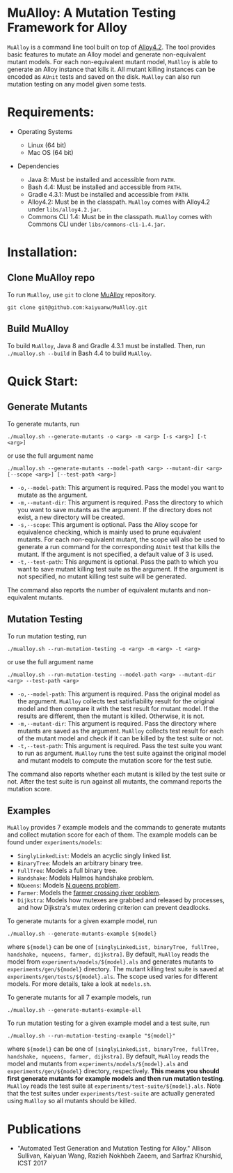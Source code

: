 # MuAlloy: A Mutation Testing Framework for Alloy

`MuAlloy` is a command line tool built on top of
[Alloy4.2](https://github.com/AlloyTools/org.alloytools.alloy).  The
tool provides basic features to mutate an Alloy model and generate
non-equivalent mutant models.  For each non-equivalent mutant model,
`MuAlloy` is able to generate an Alloy instance that kills it.  All
mutant killing instances can be encoded as `AUnit` tests and saved on
the disk.  `MuAlloy` can also run mutation testing on any model given
some tests.

# Requirements:

* Operating Systems
  - Linux (64 bit)
  - Mac OS (64 bit)

* Dependencies
  - Java 8: Must be installed and accessible from `PATH`.
  - Bash 4.4: Must be installed and accessible from `PATH`.
  - Gradle 4.3.1: Must be installed and accessible from `PATH`.
  - Alloy4.2: Must be in the classpath.  `MuAlloy` comes with Alloy4.2
    under `libs/alloy4.2.jar`.
  - Commons CLI 1.4: Must be in the classpath.  `MuAlloy` comes with
    Commons CLI under `libs/commons-cli-1.4.jar`.

# Installation:

## Clone MuAlloy repo

To run `MuAlloy`, use `git` to clone
[MuAlloy](https://github.com/kaiyuanw/MuAlloy.git) repository.

```
git clone git@github.com:kaiyuanw/MuAlloy.git
```

## Build MuAlloy

To build `MuAlloy`, Java 8 and Gradle 4.3.1 must be installed.  Then,
run `./mualloy.sh --build` in Bash 4.4 to build `MuAlloy`.

# Quick Start:

## Generate Mutants

To generate mutants, run
```
./mualloy.sh --generate-mutants -o <arg> -m <arg> [-s <arg>] [-t <arg>]
```
or use the full argument name
```
./mualloy.sh --generate-mutants --model-path <arg> --mutant-dir <arg> [--scope <arg>] [--test-path <arg>]
```
 * `-o,--model-path`: This argument is required.  Pass the model you
   want to mutate as the argument.
 * `-m,--mutant-dir`: This argument is required.  Pass the directory
   to which you want to save mutants as the argument.  If the
   directory does not exist, a new directory will be created.
 * `-s,--scope`: This argument is optional.  Pass the Alloy scope for
   equivalence checking, which is mainly used to prune equivalent
   mutants.  For each non-equivalent mutant, the scope will also be
   used to generate a run command for the corresponding `AUnit` test
   that kills the mutant.  If the argument is not specified, a default
   value of 3 is used.
 * `-t,--test-path`: This argument is optional.  Pass the path to
   which you want to save mutant killing test suite as the argument.
   If the argument is not specified, no mutant killing test suite will
   be generated.

The command also reports the number of equivalent mutants and
non-equivalent mutants.

## Mutation Testing

To run mutation testing, run
```
./mualloy.sh --run-mutation-testing -o <arg> -m <arg> -t <arg>
```
or use the full argument name
```
./mualloy.sh --run-mutation-testing --model-path <arg> --mutant-dir <arg> --test-path <arg>
```
 * `-o,--model-path`: This argument is required.  Pass the original
   model as the argument.  `MuAlloy` collects test satisfiability
   result for the original model and then compare it with the test
   result for mutant model.  If the results are different, then the
   mutant is killed.  Otherwise, it is not.
 * `-m,--mutant-dir`: This argument is required.  Pass the directory
   where mutants are saved as the argument.  `MuAlloy` collects test
   result for each of the mutant model and check if it can be killed
   by the test suite or not.
 * `-t,--test-path`: This argument is required.  Pass the test suite
   you want to run as argument.  `MuAlloy` runs the test suite against
   the original model and mutant models to compute the mutation score
   for the test sutie.

The command also reports whether each mutant is killed by the test
suite or not.  After the test suite is run against all mutants, the
command reports the mutation score.

## Examples

`MuAlloy` provides 7 example models and the commands to generate
mutants and collect mutation score for each of them.  The example
models can be found under `experiments/models`:

 * `SinglyLinkedList`: Models an acyclic singly linked list.
 * `BinaryTree`: Models an arbitrary binary tree.
 * `FullTree`: Models a full binary tree.
 * `Handshake`: Models Halmos handshake problem.
 * `NQueens`: Models [N queens problem](https://en.wikipedia.org/wiki/Eight_queens_puzzle).
 * `Farmer`: Models the [farmer crossing river problem](https://en.wikipedia.org/wiki/Fox,_goose_and_bag_of_beans_puzzle).
 * `Dijkstra`: Models how mutexes are grabbed and released by
   processes, and how Dijkstra's mutex ordering criterion can prevent
   deadlocks.

To generate mutants for a given example model, run
```
./mualloy.sh --generate-mutants-example ${model}
```
where `${model}` can be one of `[singlyLinkedList, binaryTree,
fullTree, handshake, nqueens, farmer, dijkstra]`.  By default,
`MuAlloy` reads the model from `experiments/models/${model}.als` and
generates mutants to `experiments/gen/${model}` directory.  The mutant
killing test suite is saved at `experiments/gen/tests/${model}.als`.
The scope used varies for different models.  For more details, take a
look at `models.sh`.

To generate mutants for all 7 example models, run
```
./mualloy.sh --generate-mutants-example-all
```

To run mutation testing for a given example model and a test suite,
run
```
./mualloy.sh --run-mutation-testing-example "${model}"
```
where `${model}` can be one of `[singlyLinkedList, binaryTree,
fullTree, handshake, nqueens, farmer, dijkstra]`.  By default,
`MuAlloy` reads the model and mutants from
`experiments/models/${model}.als` and `experiments/gen/${model}`
directory, respectively.  **This means you should first generate
mutants for example models and then run mutation testing**.  `MuAlloy`
reads the test suite at `experiments/test-suite/${model}.als`.  Note
that the test suites under `experiments/test-suite` are actually
generated using `MuAlloy` so all mutants should be killed.

# Publications
* "Automated Test Generation and Mutation Testing for Alloy."
    Allison Sullivan, Kaiyuan Wang, Razieh Nokhbeh Zaeem, and Sarfraz Khurshid, ICST 2017